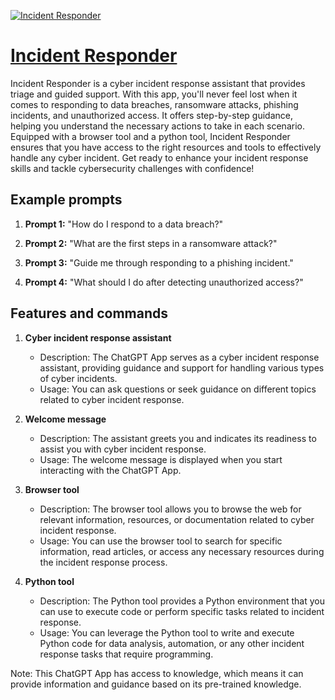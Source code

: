 [![Incident Responder](https://files.oaiusercontent.com/file-CONIzOTbUShNgYwzedujY2H1?se=2123-10-18T01%3A15%3A56Z&sp=r&sv=2021-08-06&sr=b&rscc=max-age%3D31536000%2C%20immutable&rscd=attachment%3B%20filename%3Db4b0297e-a977-4e5b-aca6-880f0182ab72.png&sig=vDT%2BG5WSBgOiMnutKCvsP/oDl3PjG3zIN%2B2NSwVp9NU%3D)](https://chat.openai.com/g/g-fSaOaSIvu-incident-responder)

# [Incident Responder](https://chat.openai.com/g/g-fSaOaSIvu-incident-responder)

Incident Responder is a cyber incident response assistant that provides triage and guided support. With this app, you'll never feel lost when it comes to responding to data breaches, ransomware attacks, phishing incidents, and unauthorized access. It offers step-by-step guidance, helping you understand the necessary actions to take in each scenario. Equipped with a browser tool and a python tool, Incident Responder ensures that you have access to the right resources and tools to effectively handle any cyber incident. Get ready to enhance your incident response skills and tackle cybersecurity challenges with confidence!

## Example prompts

1. **Prompt 1:** "How do I respond to a data breach?"

2. **Prompt 2:** "What are the first steps in a ransomware attack?"

3. **Prompt 3:** "Guide me through responding to a phishing incident."

4. **Prompt 4:** "What should I do after detecting unauthorized access?"

## Features and commands

1. **Cyber incident response assistant**
    - Description: The ChatGPT App serves as a cyber incident response assistant, providing guidance and support for handling various types of cyber incidents.
    - Usage: You can ask questions or seek guidance on different topics related to cyber incident response.

2. **Welcome message**
    - Description: The assistant greets you and indicates its readiness to assist you with cyber incident response.
    - Usage: The welcome message is displayed when you start interacting with the ChatGPT App.

3. **Browser tool**
    - Description: The browser tool allows you to browse the web for relevant information, resources, or documentation related to cyber incident response.
    - Usage: You can use the browser tool to search for specific information, read articles, or access any necessary resources during the incident response process.

4. **Python tool**
    - Description: The Python tool provides a Python environment that you can use to execute code or perform specific tasks related to incident response.
    - Usage: You can leverage the Python tool to write and execute Python code for data analysis, automation, or any other incident response tasks that require programming.

Note: This ChatGPT App has access to knowledge, which means it can provide information and guidance based on its pre-trained knowledge.